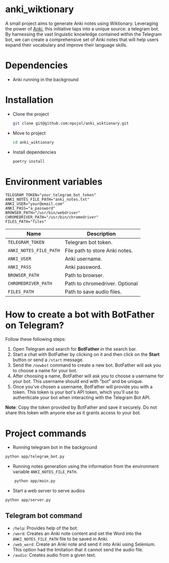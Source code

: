 # anki_wiktionary
A small project aims to generate Anki notes using Wiktionary. Leveraging the power of  [Anki](https://apps.ankiweb.net/), this initiative taps into a unique source: a telegram bot. By harnessing the vast linguistic knowledge contained within the Telegram bot, we can create a comprehensive set of Anki notes that will help users expand their vocabulary and improve their language skills.

# Dependencies
- Anki running in the background

# Installation

- Clone the project
    ```bash
    git clone git@github.com:npujol/anki_wiktionary.git
    ```
- Move to project
    ```bash
    cd anki_wiktionary
    ```
- Install dependencies
    ```bash
    poetry install
    ```

# Environment variables
```
TELEGRAM_TOKEN="your_telegram_bot_token"
ANKI_NOTES_FILE_PATH="anki_notes.txt"
ANKI_USER="your@email.com"
ANKI_PASS="a_password"
BROWSER_PATH="/usr/bin/webdriver"
CHROMEDRIVER_PATH="/usr/bin/chromedriver"
FILES_PATH="files"
```

|Name|Description|
|---|---|
|`TELEGRAM_TOKEN`|Telegram bot token.|
|`ANKI_NOTES_FILE_PATH`|File path to store Anki notes.|
|`ANKI_USER`|Anki username.|
|`ANKI_PASS`|Anki password.|
|`BROWSER_PATH`| Path to browser.|
|`CHROMEDRIVER_PATH`| Path to chromedriver. Optional |
|`FILES_PATH`| Path to save audio files.|


**How to create a bot with __BotFather__ on Telegram?**
========================================================
Follow these following steps:

1. Open Telegram and search for __BotFather__ in the search bar.
2. Start a chat with BotFather by clicking on it and then click on the __Start__ button or send a `/start` message.
3. Send the `/newbot` command to create a new bot. BotFather will ask you to choose a name for your bot.
4. After choosing a name, BotFather will ask you to choose a username for your bot. This username should end with "bot" and be unique.
5. Once you've chosen a username, BotFather will provide you with a token. This token is your bot's API token, which you'll use to authenticate your bot when interacting with the Telegram Bot API.

__Note__: Copy the token provided by BotFather and save it securely. Do not share this token with anyone else as it grants access to your bot.


# Project commands

- Running telegram bot in the background
```bash
python app/telegram_bot.py
```

- Running notes generation using the information from the environment variable `ANKI_NOTES_FILE_PATH`.          
```bash
    python app/main.py
```

- Start a web server to serve audios
```bash
python app/server.py
```

## Telegram bot command
- `/help`: Provides help of the bot.
- `/word`: Creates an Anki note content and set the Word into the `ANKI_NOTES_FILE_PATH` file to be saved in Anki.
- `/web_word`: Create an Anki note and send it into Anki using Selenium. This option had the limitation that it cannot send the audio file.
- `/audio`: Creates audio from a given text.
